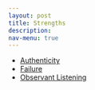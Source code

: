 ```yaml
---
layout: post
title: Strengths
description: 
nav-menu: true
---
```


- [Authenticity](/Strength/Authenticity.html)
- [Failure](Strength/Failure.html)
- [Observant Listening](Strength/Observant-Listening.html)
  